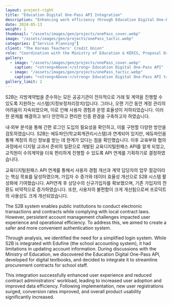 ```yaml
---
layout: project-right
title: "Education Digital One-Pass API Integration"
description: "Enhancing work efficiency through Education Digital One-Pass integration."
date: 2024-05-13
weight: 1
thumbnail: "/assets/images/gen/projects/onePass_cover.webp"
image: "/assets/images/gen/projects/onePass_tactic.webp"
categories: ["Service Planning"]
client: "The Korean Teachers' Credit Union"
role: "Coordination with the Ministry of Education & KERIS, Proposal Drafting, Prototyping, QA"
gallery:
  - image: "/assets/images/gen/projects/onePass_cover.webp"
    caption: "<strong>Above:</strong> Education Digital One-Pass API"
  - image: "/assets/images/gen/projects/onePass_tactic.webp"
    caption: "<strong>Above:</strong> Education Digital One-Pass API tactic"
gallery_limit: 2
---
```


S2B는 지방계약법을 준수하는 모든 공공기관이 전자적으로 거래 및 계약을 진행할 수 있도록 지원하는 시스템(지정보정처리장치)입니다. 그러나, 오랜 기간 동안 계정 관리의 어려움이 지속되었으며, 이로 인해 사용자 경험과 운영 효율성이 저하되었습니다. 이러한 문제를 해결하고 보다 안전하고 편리한 인증 환경을 구축하고자 하였습니다.

내·외부 분석을 통해 간편 로그인 도입의 필요성을 확인하고, 이를 구현할 다양한 방안을 검토하였습니다. S2B는 에듀파인(학교회계관리시스템)과 연계되어 있지만, 에듀파인을 통해 계정의 최신 정보를 받는 데 한계가 있다는 점을 확인했습니다. 이후 교육부와 협의 과정에서 디지털 교과서 준비의 일환으로 개발된 교육디지털원패스 API를 알게 되었고, 교직원이 수의계약을 더욱 편리하게 진행할 수 있도록 API 연계를 기획하기로 결정하였습니다.

교육디지털원패스 API 연계를 통해서 사용자 경험 개선과 계약 담당자의 업무 절감이라는 핵심 목표를 달성하였으며, 가입자 수 증가와 데이터 효율성 개선으로 S2B 시스템 활성화에 기여했습니다. API연계 후 상당수의 신규가입자를 확보했으며, 기존 가입자의 전환도 비약적으로 증가하였습니다. 또한, 사용자의 불편함이 크게 개선됨으로써 프로덕트의 사용성도 크게 개선되었습니다.

The S2B system enables public institutions to conduct electronic transactions and contracts while complying with local contract laws. However, persistent account management challenges impacted user experience and operational efficiency. To address this, we aimed to create a safer and more convenient authentication system.

Through analysis, we identified the need for a simplified login system. While S2B is integrated with Edufine (the school accounting system), it had limitations in updating account information. During discussions with the Ministry of Education, we discovered the Education Digital One-Pass API, developed for digital textbooks, and decided to integrate it to streamline procurement contracts for school staff.

This integration successfully enhanced user experience and reduced contract administrators' workload, leading to increased user adoption and improved data efficiency. Following implementation, new user registrations surged, conversion rates improved, and overall product usability significantly increased.

